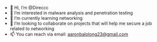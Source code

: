 - 👋 Hi, I’m @Direccc
- 👀 I’m interested in malware analysis and penetration testing
- 🌱 I’m currently learning networking
- 💞️ I’m looking to collaborate on projects that will help me secure a job related to networking
- 📫 You can reach via email: aaronbalolong23@gmail.com

<!---
Direccc/Direccc is a ✨ special ✨ repository because its `README.md` (this file) appears on your GitHub profile.
You can click the Preview link to take a look at your changes.
--->
